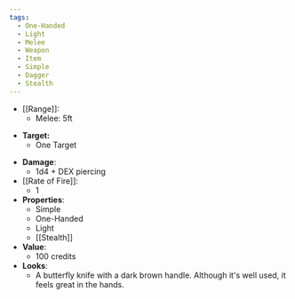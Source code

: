 ```yaml
---
tags:
  - One-Handed
  - Light
  - Melee
  - Weapon
  - Item
  - Simple
  - Dagger
  - Stealth
---
```

* [[Range]]:
	* Melee: 5ft
- **Target:**
	- One Target
* __Damage__:
	* 1d4 + DEX piercing
* [[Rate of Fire]]:
	* 1
* __Properties__:
	* Simple
	* One-Handed
	* Light
	* [[Stealth]]
* **Value**:
	* 100 credits
* **Looks**:
	* A butterfly knife with a dark brown handle. Although it's well used, it feels great in the hands.